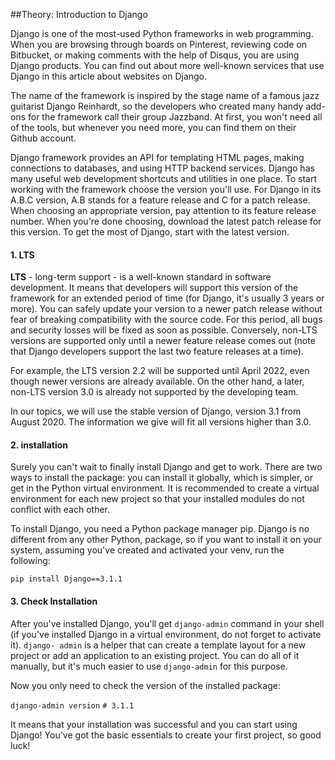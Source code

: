 ##Theory: Introduction to Django

Django is one of the most-used Python frameworks in 
web programming. When you are browsing through
boards on Pinterest, reviewing code on Bitbucket, or
making comments with the help of Disqus, you are using
Django products. You can find out about more well-known
services that use Django in this article about websites on
Django.

The name of the framework is inspired by the stage name 
of a famous jazz guitarist Django Reinhardt, so the 
developers who created many handy add-ons for the 
framework call their group Jazzband. At first, you won't 
need all of the tools, but whenever you need more, you
can find them on their Github account.

Django framework provides an API for templating HTML
pages, making connections to databases, and using HTTP
backend services. Django has many useful web
development shortcuts and utilities in one place. To start
working with the framework choose the version you'll
use. For Django in its A.B.C version, A.B stands for a 
feature release and C for a patch release. When choosing
an appropriate version, pay attention to its feature release
number. When you're done choosing, download the latest
patch release for this version. To get the most of Django,
start with the latest version.

#### 1. LTS
**LTS** - long-term support - is a well-known standard in
software development. It means that developers will
support this version of the framework for an extended
period of time (for Django, it's usually 3 years or more).
You can safely update your version to a newer patch
release without fear of breaking compatibility with the 
source code. For this period, all bugs and security losses
will be fixed as soon as possible. Conversely, non-LTS
versions are supported only until a newer feature release
comes out (note that Django developers support the last
two feature releases at a time).

For example, the LTS version 2.2 will be supported until
April 2022, even though newer versions are already
available. On the other hand, a later, non-LTS version 3.0
is already not supported by the developing team.

In our topics, we will use the stable version of Django,
version 3.1 from August 2020. The information we give
will fit all versions higher than 3.0.

#### 2. installation
Surely you can't wait to finally install Django and get to
work. There are two ways to install the package: you can
install it globally, which is simpler, or get in the Python
virtual environment. It is recommended to create a virtual
environment for each new project so that your installed
modules do not conflict with each other.

To install Django, you need a Python package manager
pip. Django is no different from any other Python,
package, so if you want to install it on your system,
assuming you've created and activated your venv, run the 
following:

`pip install Django==3.1.1`

#### 3. Check Installation
After you've installed Django, you'll get `django-admin`
command in your shell (if you've installed Django in a 
virtual environment, do not forget to activate it). `django-
admin` is a helper that can create a template layout for a 
new project or add an application to an existing project.
You can do all of it manually, but it's much easier to use
`django-admin` for this purpose.

Now you only need to check the version of the installed
package:

`django-admin version`
`# 3.1.1`

It means that your installation was successful and you
can start using Django! You've got the basic essentials to
create your first project, so good luck!